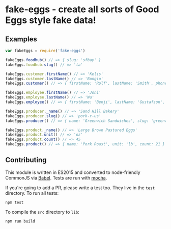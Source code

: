 # fake-eggs - create all sorts of Good Eggs style fake data!

## Examples

```javascript
var fakeEggs = require('fake-eggs')

fakeEggs.foodhub() // => { slug: 'sfbay' }
fakeEggs.foodhub.slug() // => 'la'

fakeEggs.customer.firstName() // => 'Kelis'
fakeEggs.customer.lastName() // => 'Bongio'
fakeEggs.customer() // => { firstName: 'Rolf', lastName: 'Smith', phoneNumber: '+15553120192', email: 'floodwaters@yahoo.com' }

fakeEggs.employee.firstName() // => 'Joni'
fakeEggs.employee.lastName() // => 'Wu'
fakeEggs.employee() // => { firstName: 'Benji', lastName: 'Gustafson', phoneNumber: '+15550392918', email: 'bengi.gustafson@goodeggs.com' }

fakeEggs.producer._name() // => 'Sand Hill Bakery'
fakeEggs.producer.slug() // => 'pork-r-us'
fakeEggs.producer() // => { name: 'Greenwich Sandwiches', slug: 'greenwich-sandwiches' }

fakeEggs.product._name() // => 'Large Brown Pastured Eggs'
fakeEggs.product.unit() // => 'oz'
fakeEggs.product.count() // => 45
fakeEggs.product() // => { name: 'Pork Roast', unit: 'lb', count: 21 }
```

## Contributing

This module is written in ES2015 and converted to node-friendly CommonJS via
[Babel](http://babeljs.io/). Tests are run with [mocha](https://mochajs.org).

If you're going to add a PR, please write a test too. They live in the `test`
directory. To run all tests:

```
npm test
```

To compile the `src` directory to `lib`:

```
npm run build
```
